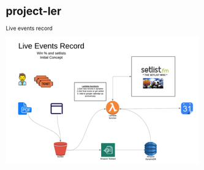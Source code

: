 # project-ler
Live events record


![alt text](https://github.com/ennywnad/project-ler/blob/master/project-ler.png "Initial diagram")